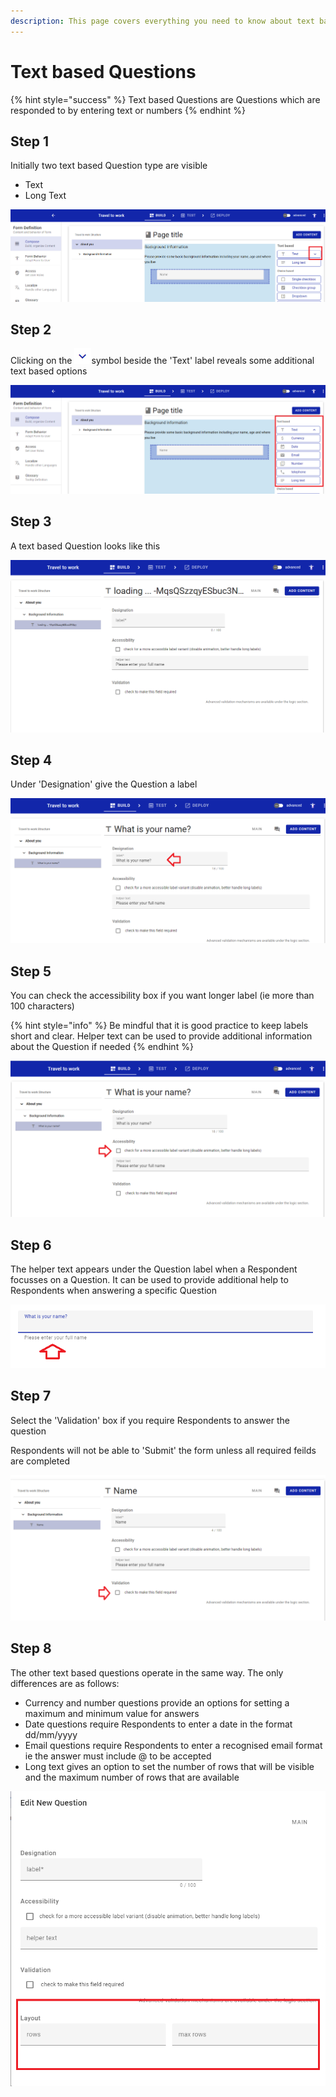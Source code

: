 ```yaml
---
description: This page covers everything you need to know about text based Questions
---
```


# Text based Questions

{% hint style="success" %}
Text based Questions are Questions which are responded to by entering text or numbers
{% endhint %}

## Step 1

Initially two text based Question type are visible &#x20;

* Text
* Long Text

![](<../../../.gitbook/assets/image (315) (1).png>)

## Step 2

Clicking on the ![](<../../../.gitbook/assets/image (320) (1).png>)symbol beside the 'Text' label reveals some additional text based options

![](<../../../.gitbook/assets/image (316) (1) (1).png>)

## Step 3

A text based Question looks like this

![](<../../../.gitbook/assets/image (316) (1).png>)

## Step 4

Under 'Designation' give the Question a label

![](<../../../.gitbook/assets/image (323) (1) (1) (1).png>)

## Step 5

You can check the accessibility box if you want longer label (ie more than 100 characters)

{% hint style="info" %}
Be mindful that it is good practice to keep labels short and clear.  Helper text can be used to provide additional information about the Question if needed&#x20;
{% endhint %}

![](<../../../.gitbook/assets/image (327) (1) (1) (1).png>)

&#x20;

## Step 6

The helper text appears under the Question label when a Respondent focusses on a Question.  It can be used to provide additional help to Respondents when answering a specific Question

![](<../../../.gitbook/assets/image (313) (1) (1).png>)

## Step 7

Select the 'Validation' box if you require Respondents to answer the question

Respondents will not be able to 'Submit' the form unless all required feilds are completed

![](<../../../.gitbook/assets/image (321) (1) (1).png>)

## Step 8

The other text based questions operate in the same way.  The only differences are as follows:

* Currency and number questions provide an options for setting a maximum and minimum value for answers
* Date questions require Respondents to enter a date in the format dd/mm/yyyy
* Email questions require Respondents to enter a recognised email format ie the answer must include @ to be accepted
* Long text gives an option to set the number of rows that will be visible and the maximum number of rows that are available

![](<../../../.gitbook/assets/image (329) (1).png>)
